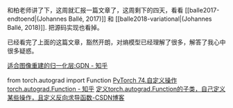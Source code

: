 
和柏老师讲了下，这周就汇报一篇文章了，这周剩下的四天，看看 [[balle2017-endtoend|(Johannes Ballé, 2017)]] 和 [[balle2018-variational|(Johannes Ballé, 2018)]].
把源码实现也看掉。


已经看完了上面的这篇文章，豁然开朗，对熵模型已经理解了很多，解答了我心中很多疑惑。

[适合图像重建的归一化层:GDN - 知乎](https://zhuanlan.zhihu.com/p/81193829)

from torch.autograd import Function
[PyTorch 74.自定义操作torch.autograd.Function - 知乎](https://zhuanlan.zhihu.com/p/344802526)
[定义torch.autograd.Function的子类，自己定义某些操作，且定义反向求导函数-CSDN博客](https://blog.csdn.net/tsq292978891/article/details/79364140)

